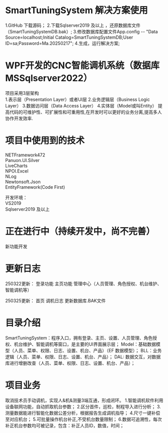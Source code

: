 ﻿# SmartTuningSystem 解决方案使用

1.GitHub 下载源码；
2.下载Sqlserver2019 及以上 ，还原数据库文件（SmartTuningSystemDB.bak）;
3.修改数据库配置文件App.config -- "Data Source=localhost;Initial Catalog=SmartTuningSystemDB;User ID=sa;Password=Ma.20250217";
4.生成，运行解决方案;

# WPF开发的CNC智能调机系统（数据库MSSqlserver2022）

项目采用3层架构  
1.表示层（Presentation Layer）或者UI层
2.业务逻辑层（Business Logic Layer）
3.数据访问层（Data Access Layer）
4.实体层（Model或叫Entity）
提高代码的可维护性、可扩展性和可重用性,在开发时可以更好的业务分离,提高多人协作开发效率.  

# 项目中使用到的技术

NETFramework472  
Panuon.UI.Silver  
LiveCharts  
NPOI.Excel  
NLog  
Newtonsoft.Json  
EntityFramework(Code First)  

开发环境：  
VS2019  
Sqlserver2019 及以上


# 正在进行中（持续开发中，尚不完善）

新功能开发  

# 更新日志

250322更新：
登录功能 
主页功能
管理中心（人员管理、角色授权、机台维护、智能调机等）  

250325更新：
首页
调机日志
更新数据库.BAK文件

# 目录介绍
SmartTuningSystem：程序入口，拥有登录、主页、设置、人员管理、角色授权、机台维护、智能调机等窗口，是主要的UI界面展示层；
Model：基础数据模型（人员、菜单、权限、日志、设置、机台、产品）（EF 数据模型）；
BLL：业务逻辑（人员、菜单、权限、日志、设置、机台、产品）；
DAL: 数据交互，对数据库进行增删改查（人员、菜单、权限、日志、设置、机台、产品）；

# 项目业务
取消技术员手动调机，实现人&机&测量3端互通，形成闭环。
1.智能调机软件利用设备联网功能，自动抓取机台参数；
2.区分首件，巡检，制程导入进行分析；
3.测量数据能进行智能化数据公差分析，根据报告生成调机指导；
4.尺寸一键补偿至对应机台；
5.可批量操作机台补正,不受机台数量限制；
6.数据可追溯性，每次补正机台参数均可被记录，包含：补正人员ID，数值，时间；




